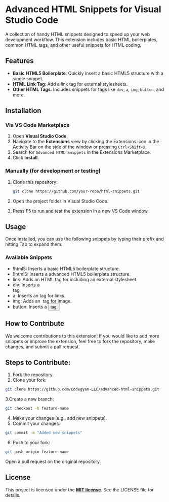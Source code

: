 # Advanced HTML Snippets for Visual Studio Code

A collection of handy HTML snippets designed to speed up your web development workflow. This extension includes basic HTML boilerplates, common HTML tags, and other useful snippets for HTML coding.

## Features

- **Basic HTML5 Boilerplate**: Quickly insert a basic HTML5 structure with a single snippet.
- **HTML Link Tag**: Add a link tag for external stylesheets.
- **Other HTML Tags**: Includes snippets for tags like `div`, `a`, `img`, `button`, and more.

## Installation

### Via VS Code Marketplace

1. Open **Visual Studio Code**.
2. Navigate to the **Extensions** view by clicking the Extensions icon in the Activity Bar on the side of the window or pressing `Ctrl+Shift+X`.
3. Search for `Advanced HTML Snippets` in the Extensions Marketplace.
4. Click **Install**.

### Manually (for development or testing)

1. Clone this repository:
   ```bash
   git clone https://github.com/your-repo/html-snippets.git
   ```

2. Open the project folder in Visual Studio Code.
3. Press F5 to run and test the extension in a new VS Code window.

## Usage
Once installed, you can use the following snippets by typing their prefix and hitting Tab to expand them:

### Available Snippets

- !html5: Inserts a basic HTML5 boilerplate structure.
- !!html5: Inserts a advanced HTML5 boilerplate structure.
- link: Adds an HTML <link> tag for including an external stylesheet.
- div: Inserts a <div> tag.
- a: Inserts an <a> tag for links.
- img: Adds an <img> tag for image.
- button: Inserts a <button> tag.

## How to Contribute
We welcome contributions to this extension! If you would like to add more snippets or improve the extension, feel free to fork the repository, make changes, and submit a pull request.

## Steps to Contribute:
1. Fork the repository.
2. Clone your fork:
```bash
git clone https://github.com/Codegyan-LLC/advanced-html-snippets.git
```
3.Create a new branch:
```bash
git checkout -b feature-name
```
4. Make your changes (e.g., add new snippets).
5. Commit your changes:
```bash
git commit -m "Added new snippets"
```
6. Push to your fork:
```bash
git push origin feature-name
```
Open a pull request on the original repository.

## License
This project is licensed under the **[MIT license](https://opensource.org/licenses/MIT)**. See the LICENSE file for details.

